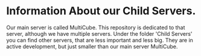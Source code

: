 # Information About our Child Servers.

Our main server is called MultiCube. This repository is dedicated to that server, although we have multiple servers. Under the folder 'Child Servers' you can find other servers, 
that are less important and less big. They are in active development, but just smaller than our main server MultiCube.
